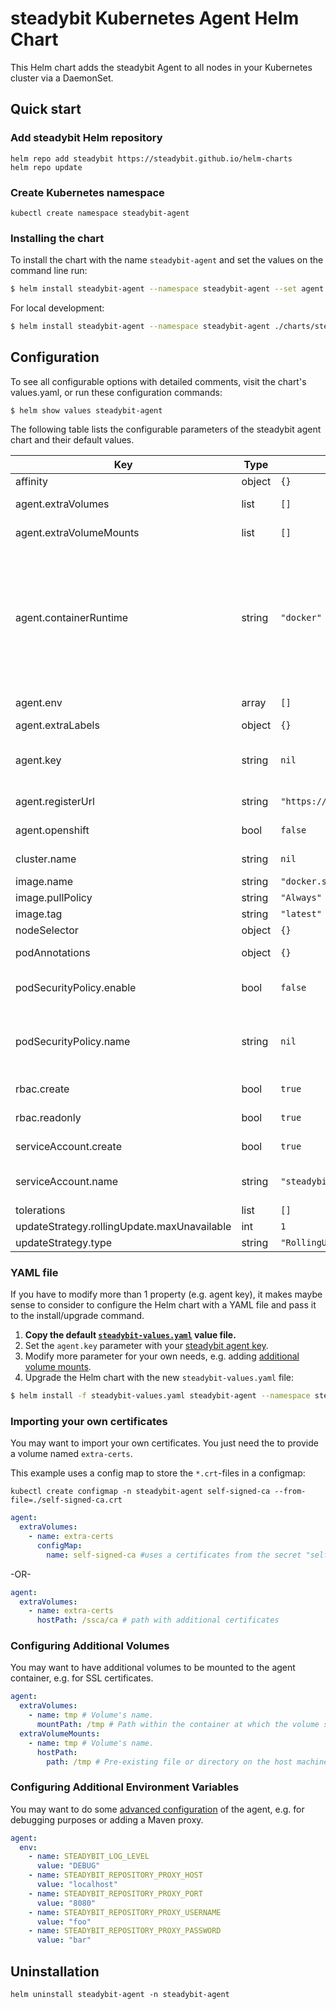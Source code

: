 # steadybit Kubernetes Agent Helm Chart

This Helm chart adds the steadybit Agent to all nodes in your Kubernetes cluster via a DaemonSet.

## Quick start

### Add steadybit Helm repository

```
helm repo add steadybit https://steadybit.github.io/helm-charts
helm repo update
```

### Create Kubernetes namespace

```
kubectl create namespace steadybit-agent
```

### Installing the chart

To install the chart with the name `steadybit-agent` and set the values on the command line run:

```bash
$ helm install steadybit-agent --namespace steadybit-agent --set agent.key=STEADYBIT_AGENT_KEY --set cluster.name=CLUSTER_NAME steadybit/steadybit-agent
```

For local development:

```bash
$ helm install steadybit-agent --namespace steadybit-agent ./charts/steadybit-agent --set agent.key=STEADYBIT_AGENT_KEY --set cluster.name=CLUSTER_NAME
```

## Configuration

To see all configurable options with detailed comments, visit the chart's values.yaml, or run these configuration commands:

```
$ helm show values steadybit-agent
```

The following table lists the configurable parameters of the steadybit agent chart and their default values.

| Key | Type | Default | Description |
|-----|------|---------|-------------|
| affinity | object | `{}` | Affinities to influence agent pod assignment. |
| agent.extraVolumes | list | `[]` | Additional volumes to which the agent container will be mounted. |
| agent.extraVolumeMounts | list | `[]` | Additional volumeMounts to which the agent container will be mounted. |
| agent.containerRuntime | string | `"docker"` | The container runtime to be used. Valid values: <br><br>docker     = uses the docker runtime. Will mount [/var/run/docker.sock] <br><br>crio       = uses the cri-o runtime. Will mount [/run/crio/crio.sock, /run/runc] <br><br>containerd = uses the containerd runtime. Will mount [/run/containerd/containerd.sock, /run/containerd/runc/k8s.io]|
| agent.env | array | `[]` | Additional environment variables for the steadybit agent |
| agent.extraLabels | object | `{}` | Additional labels |
| agent.key | string | `nil` | The secret token which your agent uses to authenticate to steadybit's servers. Get it from  Get it from https://platform.steadybit.io/settings/agents/setup. |
| agent.registerUrl | string | `"https://platform.steadybit.io"` | The URL of the steadybit server your agents will connect to. |
| agent.openshift | bool | `false` | Needs to be activated when running in OpenShift 4.x |
| cluster.name | string | `nil` | Represents the name that will be assigned to this Kubernetes cluster in steadybit. |
| image.name | string | `"docker.steadybit.io/steadybit/agent"` | The container image  to use of the steadybit agent. |
| image.pullPolicy | string | `"Always"` | Specifies when to pull the image container. |
| image.tag | string | `"latest"` | tag name of the agent container image to use. |
| nodeSelector | object | `{}` | Node labels for pod assignment |
| podAnnotations | object | `{}` | Additional annotations to be added to the agent pods. |
| podSecurityPolicy.enable | bool | `false` | Specifies whether a PodSecurityPolicy should be authorized for the steadybit Agent pods. Requires `rbac.create` to be `true` as well. |
| podSecurityPolicy.name | string | `nil` | The name of an existing PodSecurityPolicy you would like to authorize for the steadybit Agent pods. If not set and `enable` is true, a PodSecurityPolicy will be created with a name generated using the fullname template. |
| rbac.create | bool | `true` | Specifies whether RBAC resources should be created. |
| rbac.readonly | bool | `true` | Specifies if Kubernetes API access should only be read only. |
| serviceAccount.create | bool | `true` | Specifies whether a ServiceAccount should be created. |
| serviceAccount.name | string | `"steadybit-agent"` | The name of the ServiceAccount to use. If not set and `create` is true, a name is generated using the fullname template. |
| tolerations | list | `[]` | Tolerations to influence agent pod assignment. |
| updateStrategy.rollingUpdate.maxUnavailable | int | `1` | |
| updateStrategy.type | string | `"RollingUpdate"` | Which type of `updateStrategy` should be used. |

### YAML file 

If you have to modify more than 1 property (e.g. agent key), it makes maybe sense to consider to configure the Helm chart with a YAML file and pass it to the install/upgrade command.

1. **Copy the default [`steadybit-values.yaml`](values.yaml) value file.**
2. Set the `agent.key` parameter with your [steadybit agent key](https://platform.steadybit.io/settings/agents/setup).
3. Modify more parameter for your own needs, e.g. adding [additional volume mounts](#configuring-additional-volumes).
4. Upgrade the Helm chart with the new `steadybit-values.yaml` file:

```bash
$ helm install -f steadybit-values.yaml steadybit-agent --namespace steadybit-agent steadybit/steadybit-agent
```

### Importing your own certificates

You may want to import your own certificates. You just need the to provide a volume named `extra-certs`.

This example uses a config map to store the `*.crt`-files in a configmap:

```
kubectl create configmap -n steadybit-agent self-signed-ca --from-file=./self-signed-ca.crt
```

```yaml
agent:
  extraVolumes:
    - name: extra-certs
      configMap:
        name: self-signed-ca #uses a certificates from the secret "self-signed-ca"
```
-OR-
```yaml
agent:
  extraVolumes:
    - name: extra-certs
      hostPath: /ssca/ca # path with additional certificates
```
### Configuring Additional Volumes

You may want to have additional volumes to be mounted to the agent container, e.g. for SSL certificates.

```yaml
agent:
  extraVolumes:
    - name: tmp # Volume's name.
      mountPath: /tmp # Path within the container at which the volume should be mounted.
  extraVolumeMounts:
    - name: tmp # Volume's name.
      hostPath:
        path: /tmp # Pre-existing file or directory on the host machine
```

### Configuring Additional Environment Variables

You may want to do some [advanced configuration](https://docs.steadybit.io/installation-agent/4-advanced-configuration) of the agent, e.g. for debugging purposes or adding a Maven proxy.

```yaml
agent:
  env:
    - name: STEADYBIT_LOG_LEVEL
      value: "DEBUG"
    - name: STEADYBIT_REPOSITORY_PROXY_HOST
      value: "localhost"
    - name: STEADYBIT_REPOSITORY_PROXY_PORT
      value: "8080"
    - name: STEADYBIT_REPOSITORY_PROXY_USERNAME
      value: "foo"
    - name: STEADYBIT_REPOSITORY_PROXY_PASSWORD
      value: "bar"
```

## Uninstallation

```
helm uninstall steadybit-agent -n steadybit-agent
```

